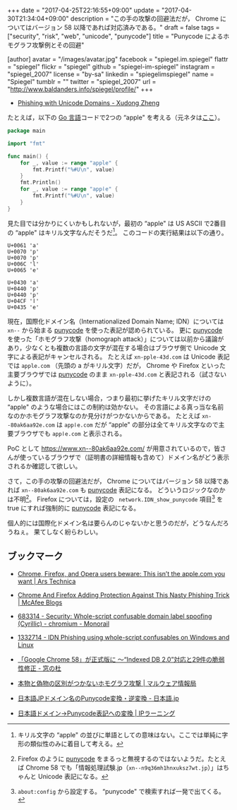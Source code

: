 +++
date = "2017-04-25T22:16:55+09:00"
update = "2017-04-30T21:34:04+09:00"
description = "この手の攻撃の回避法だが， Chrome についてはバージョン 58 以降であれば対応済みである。"
draft = false
tags = ["security", "risk", "web", "unicode", "punycode"]
title = "Punycode によるホモグラフ攻撃例とその回避"

[author]
  avatar = "/images/avatar.jpg"
  facebook = "spiegel.im.spiegel"
  flattr = "spiegel"
  flickr = "spiegel"
  github = "spiegel-im-spiegel"
  instagram = "spiegel_2007"
  license = "by-sa"
  linkedin = "spiegelimspiegel"
  name = "Spiegel"
  tumblr = ""
  twitter = "spiegel_2007"
  url = "http://www.baldanders.info/spiegel/profile/"
+++

- [Phishing with Unicode Domains - Xudong Zheng](https://www.xudongz.com/blog/2017/idn-phishing/)

たとえば，以下の [Go 言語]コードで2つの “apple" を考える（元ネタは[ここ](https://play.golang.org/p/BzJVWN78pA "The Go Playground")）。

```go
package main

import "fmt"

func main() {
    for _, value := range "apple" {
        fmt.Printf("%#U\n", value)
    }
    fmt.Println()
    for _, value := range "аррӏе" {
        fmt.Printf("%#U\n", value)
    }
}
```

見た目では分かりにくいかもしれないが，最初の “apple" は US ASCII で2番目の “аррӏе" はキリル文字なんだそうだ[^grp]。
このコードの実行結果は以下の通り。

[^grp]: キリル文字の “аррӏе" の並びに単語としての意味はない。ここでは単純に字形の類似性のみに着目して考える。

```text
U+0061 'a'
U+0070 'p'
U+0070 'p'
U+006C 'l'
U+0065 'e'

U+0430 'а'
U+0440 'р'
U+0440 'р'
U+04CF 'ӏ'
U+0435 'е'
```

現在，国際化ドメイン名（Internationalized Domain Name; IDN）については `xn--` から始まる [punycode] を使った表記が認められている。
更に [punycode] を使った「ホモグラフ攻撃（homograph attack）」については以前から議論があり，少なくとも複数の言語の文字が混在する場合はブラウザ側で Unicode 文字による表記がキャンセルされる。
たとえば `xn-pple-43d.com` は Unicode 表記では `аpple.com` （先頭の а がキリル文字）だが， Chrome や Firefox といった主要ブラウザでは [punycode] のまま `xn-pple-43d.com` と表記される（試さないように）。

しかし複数言語が混在しない場合，つまり最初に挙げたキリル文字だけの “аррӏе" のような場合にはこの制約は効かない。
その言語による真っ当な名前なのかホモグラフ攻撃なのか見分けがつかないからである。
たとえば `xn--80ak6aa92e.com` は `аррӏе.com` だが “аррӏе" の部分は全てキリル文字なので主要ブラウザでも `аррӏе.com` と表示される。

PoC として https://www.xn--80ak6aa92e.com/ が用意されているので，皆さんが使っているブラウザで（証明書の詳細情報も含めて）ドメイン名がどう表示されるか確認して欲しい。

さて，この手の攻撃の回避法だが， Chrome についてはバージョン 58 以降であれば `xn--80ak6aa92e.com` も [punycode] 表記になる。
どういうロジックなのかは不明[^idn]。
Firefox については，設定の ` network.IDN_show_punycode` 項目[^cfg] を true にすれば強制的に [punycode] 表記になる。

[^idn]: Firefox のように [punycode] をまるっと無視するのではないようだ。たとえば Chrome 58 でも「情報処理試験.jp（`xn--n9q36mh1hnxuksz7wt.jp`）」はちゃんと Unicode 表記になる。
[^cfg]: `about:config` から設定する。 “punycode" で検索すれば一発で出てくる。

個人的には国際化ドメイン名は要らんのじゃないかと思うのだが，どうなんだろうねぇ。
果てしなく紛らわしい。

## ブックマーク

- [Chrome, Firefox, and Opera users beware: This isn’t the apple.com you want | Ars Technica](https://arstechnica.com/security/2017/04/chrome-firefox-and-opera-users-beware-this-isnt-the-apple-com-you-want/)
- [Chrome And Firefox Adding Protection Against This Nasty Phishing Trick | McAfee Blogs](https://securingtomorrow.mcafee.com/business/neutralize-threats/chrome-and-firefox-adding-protection-against-this-nasty-phishing-trick/)

- [683314 - Security: Whole-script confusable domain label spoofing (Cyrillic) - chromium - Monorail](https://bugs.chromium.org/p/chromium/issues/detail?id=683314)
- [1332714 - IDN Phishing using whole-script confusables on Windows and Linux](https://bugzilla.mozilla.org/show_bug.cgi?id=1332714)
- [「Google Chrome 58」が正式版に ～“Indexed DB 2.0”対応と29件の脆弱性修正 - 窓の杜](http://forest.watch.impress.co.jp/docs/news/1055935.html)
- [本物と偽物の区別がつかないホモグラフ攻撃 | マルウェア情報局](https://eset-info.canon-its.jp/malware_info/special/detail/151001.html)
- [日本語JPドメイン名のPunycode変換・逆変換 - 日本語.jp](http://punycode.jp/)
- [日本語ドメイン→Punycode表記への変換 | IPラーニング](http://www.arearesearch.co.jp/learn/program/06.html)

[Go 言語]: https://golang.org/ "The Go Programming Language"
[punycode]: https://en.wikipedia.org/wiki/Punycode "Punycode - Wikipedia"
